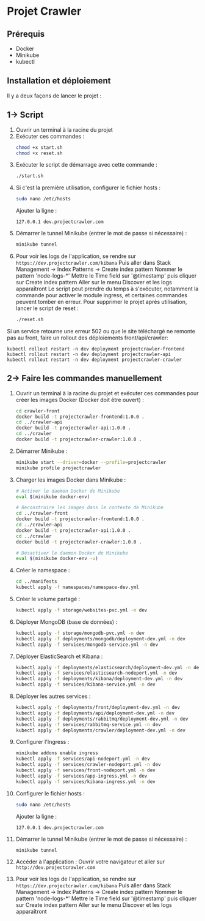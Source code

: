 # Projet Crawler

## Prérequis
- Docker
- Minikube
- kubectl

## Installation et déploiement

Il y a deux façons de lancer le projet :
## 1-> Script
1. Ouvrir un terminal à la racine du projet
2. Exécuter ces commandes :
   ```bash
   chmod +x start.sh
   chmod +x reset.sh
   ```
3. Exécuter le script de démarrage avec cette commande : 
   ```bash
   ./start.sh
   ```
4. Si c'est la première utilisation, configurer le fichier hosts :
   ```bash
   sudo nano /etc/hosts
   ```
   Ajouter la ligne :
   ```
   127.0.0.1 dev.projectcrawler.com
   ```
5. Démarrer le tunnel Minikube (entrer le mot de passe si nécessaire) :
   ```bash
   minikube tunnel
   ```
6. Pour voir les logs de l'application, se rendre sur `https://dev.projectcrawler.com/kibana`
   Puis aller dans Stack Management -> Index Patterns -> Create index pattern
   Nommer le pattern 'node-logs-*'
   Mettre le Time field sur '@timestamp' puis cliquer sur Create index pattern
   Aller sur le menu Discover et les logs apparaîtront
Le script peut prendre du temps à s'exécuter, notamment la commande pour activer le module ingress, et certaines commandes peuvent tomber en erreur.
Pour supprimer le projet après utilisation, lancer le script de reset :
   ```bash
   ./reset.sh
   ```
Si un service retourne une erreur 502 ou que le site téléchargé ne remonte pas au front, faire un rollout des déploiements front/api/crawler:
   ```
   kubectl rollout restart -n dev deployment projectcrawler-frontend
   kubectl rollout restart -n dev deployment projectcrawler-api
   kubectl rollout restart -n dev deployment projectcrawler-crawler
   ```

## 2-> Faire les commandes manuellement
1. Ouvrir un terminal à la racine du projet et exécuter ces commandes pour créer les images Docker (Docker doit être ouvert) :
   ```bash
   cd crawler-front
   docker build -t projectcrawler-frontend:1.0.0 .
   cd ../crawler-api
   docker build -t projectcrawler-api:1.0.0 .
   cd ../crawler
   docker build -t projectcrawler-crawler:1.0.0 .
   ```

2. Démarrer Minikube :
   ```bash
   minikube start --driver=docker --profile=projectcrawler
   minikube profile projectcrawler
   ```

3. Charger les images Docker dans Minikube :
   ```bash
   # Activer le daemon Docker de Minikube
   eval $(minikube docker-env)

   # Reconstruire les images dans le contexte de Minikube
   cd ../crawler-front
   docker build -t projectcrawler-frontend:1.0.0 .
   cd ../crawler-api
   docker build -t projectcrawler-api:1.0.0 .
   cd ../crawler
   docker build -t projectcrawler-crawler:1.0.0 .

   # Désactiver le daemon Docker de Minikube
   eval $(minikube docker-env -u)
   ```

4. Créer le namespace :
   ```bash
   cd ../manifests
   kubectl apply -f namespaces/namespace-dev.yml
   ```

5. Créer le volume partagé :
   ```bash
   kubectl apply -f storage/websites-pvc.yml -n dev
   ```

6. Déployer MongoDB (base de données) :
   ```bash
   kubectl apply -f storage/mongodb-pvc.yml -n dev
   kubectl apply -f deployments/mongodb/deployment-dev.yml -n dev
   kubectl apply -f services/mongodb-service.yml -n dev
   ```

7. Déployer ElasticSearch et Kibana : 
   ```bash
   kubectl apply -f deployments/elasticsearch/deployment-dev.yml -n dev
   kubectl apply -f services/elasticsearch-nodeport.yml -n dev
   kubectl apply -f deployments/kibana/deployment-dev.yml -n dev
   kubectl apply -f services/kibana-service.yml -n dev
   ```

8. Déployer les autres services :
    ```bash
    kubectl apply -f deployments/front/deployment-dev.yml -n dev
    kubectl apply -f deployments/api/deployment-dev.yml -n dev
    kubectl apply -f deployments/rabbitmq/deployment-dev.yml -n dev
    kubectl apply -f services/rabbitmq-service.yml -n dev
    kubectl apply -f deployments/crawler/deployment-dev.yml -n dev
    ```

9. Configurer l'Ingress :
    ```bash
    minikube addons enable ingress
    kubectl apply -f services/api-nodeport.yml -n dev
    kubectl apply -f services/crawler-nodeport.yml -n dev
    kubectl apply -f services/front-nodeport.yml -n dev
    kubectl apply -f services/app-ingress.yml -n dev
    kubectl apply -f services/kibana-ingress.yml -n dev
    ```

10. Configurer le fichier hosts :
    ```bash
    sudo nano /etc/hosts
    ```
    Ajouter la ligne :
    ```
    127.0.0.1 dev.projectcrawler.com
    ```

11. Démarrer le tunnel Minikube (entrer le mot de passe si nécessaire) :
    ```bash
    minikube tunnel
    ```

12. Accéder à l'application :
    Ouvrir votre navigateur et aller sur `http://dev.projectcrawler.com`

13. Pour voir les logs de l'application, se rendre sur `https://dev.projectcrawler.com/kibana`
    Puis aller dans Stack Management -> Index Patterns -> Create index pattern
    Nommer le pattern 'node-logs-*'
    Mettre le Time field sur '@timestamp' puis cliquer sur Create index pattern
    Aller sur le menu Discover et les logs apparaîtront
